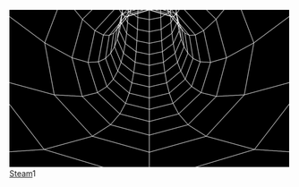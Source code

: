 ![alt text](4d59f15a633b8b448dd01a298c121ad9.gif) 
[Steam](https://steamcommunity.com/id/yourrbestfriend/)1



